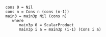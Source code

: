     cons 0 = Nil
    cons n = Cons n (cons (n-1))
    main3 = main3p Nil (cons n)
       where
          main3p 0 = ScalarProduct
          main3p i a = main3p (i-1) (Cons i a)